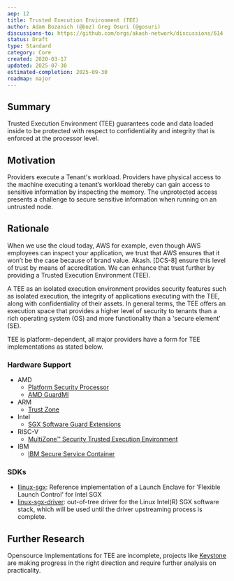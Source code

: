 ```yaml
---
aep: 12
title: Trusted Execution Environment (TEE)
author: Adam Bozanich (@boz) Greg Osuri (@gosuri)
discussions-to: https://github.com/orgs/akash-network/discussions/614
status: Draft
type: Standard
category: Core
created: 2020-03-17
updated: 2025-07-30
estimated-completion: 2025-09-30
roadmap: major
---
```


## Summary

Trusted Execution Environment (TEE) guarantees code and data loaded inside to be protected with respect to confidentiality and integrity that is enforced at the processor level.

## Motivation

Providers execute a Tenant's workload. Providers have physical access to the machine executing a tenant’s workload thereby can gain access to sensitive information by inspecting the memory. The unprotected access presents a challenge to secure sensitive information when running on an untrusted node.

## Rationale

When we use the cloud today, AWS for example, even though AWS employees can inspect your application, we trust that AWS ensures that it won’t be the case because of brand value. Akash. [DCS-8] ensure this level of trust by means of accreditation. We can enhance that trust further by providing a Trusted Execution Environment (TEE).

A TEE as an isolated execution environment provides security features such as isolated execution, the integrity of applications executing with the TEE, along with confidentiality of their assets. In general terms, the TEE offers an execution space that provides a higher level of security to tenants than a rich operating system (OS) and more functionality than a 'secure element' (SE).

TEE is platform-dependent, all major providers have a form for TEE implementations as stated below.

### Hardware Support

* AMD
  * [Platform Security Processor](https://www.amd.com/system/files/TechDocs/52740_16h_Models_30h-3Fh_BKDG.pdf)
  * [AMD GuardMI](https://www.amd.com/en/technologies/guardmi)
* ARM
  * [Trust Zone](http://www.openvirtualization.org/open-source-arm-trustzone.html)
* Intel
  * [SGX Software Guard Extensions](https://01.org/intel-softwareguard-extensions)
* RISC-V
  * [MultiZone™ Security Trusted Execution Environment](https://github.com/hex-five/multizone-sdk)
* IBM
  * [IBM Secure Service Container](https://www.ibm.com/us-en/marketplace/secure-service-container)

### SDKs

* [Ilinux-sgx](https://github.com/intel/linux-sgx):  Reference implementation of a Launch Enclave for 'Flexible Launch Control' for Intel SGX
* [linux-sgx-driver](https://github.com/intel/linux-sgx-driver): out-of-tree driver for the Linux Intel(R) SGX software stack, which will be used until the driver upstreaming process is complete.

## Further Research

Opensource Implementations for TEE are incomplete, projects like [Keystone](http://docs.keystone-enclave.org/en/latest/) are making progress in the right direction and require further analysis on practicality.
